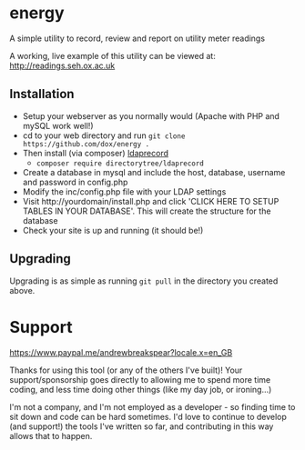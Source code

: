 # energy
A simple utility to record, review and report on utility meter readings

A working, live example of this utility can be viewed at: http://readings.seh.ox.ac.uk

## Installation
* Setup your webserver as you normally would (Apache with PHP and mySQL work well!)
* cd to your web directory and run ```git clone https://github.com/dox/energy .```
* Then install (via composer) [ldaprecord](https://ldaprecord.com)
    * ```composer require directorytree/ldaprecord```
* Create a database in mysql and include the host, database, username and password in config.php
* Modify the inc/config.php file with your LDAP settings
* Visit http://yourdomain/install.php and click 'CLICK HERE TO SETUP TABLES IN YOUR DATABASE'.  This will create the structure for the database
* Check your site is up and running (it should be!)

## Upgrading
Upgrading is as simple as running ```git pull``` in the directory you created above.

# Support
https://www.paypal.me/andrewbreakspear?locale.x=en_GB

Thanks for using this tool (or any of the others I've built)!  Your support/sponsorship goes directly to allowing me to spend more time coding, and less time doing other things (like my day job, or ironing...)

I'm not a company, and I'm not employed as a developer - so finding time to sit down and code can be hard sometimes.  I'd love to continue to develop (and support!) the tools I've written so far, and contributing in this way allows that to happen.
